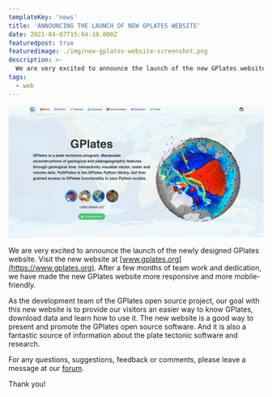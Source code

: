```yaml
---
templateKey: 'news'
title: 'ANNOUNCING THE LAUNCH OF NEW GPLATES WEBSITE'
date: 2021-04-07T15:04:10.000Z
featuredpost: true
featuredimage: ./img/new-gplates-website-screenshot.png
description: >-
  We are very excited to announce the launch of the new GPlates website.
tags:
  - web
---
```

![new-gplates-website-screenshot](./img/new-gplates-website-screenshot.png)

We are very excited to announce the launch of the newly designed GPlates website. Visit the new website at [www.gplates.org](https://www.gplates.org). After a few months of team work and dedication, we have made the new GPlates website more responsive and more mobile-friendly.

As the development team of the GPlates open source project, our goal with this new website is to provide our visitors an easier way to know GPlates, download data and learn how to use it. The new website is a good way to present and promote the GPlates open source software. And it is also a fantastic source of information about the plate tectonic software and research.

For any questions, suggestions, feedback or comments, please leave a message at our [forum](https://discourse.gplates.org).

Thank you!